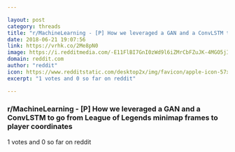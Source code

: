 ```yaml
---

layout: post
category: threads
title: "r/MachineLearning - [P] How we leveraged a GAN and a ConvLSTM to go from League of Legends minimap frames to player coordinates"
date: 2018-06-21 19:07:56
link: https://vrhk.co/2Me8pN0
image: https://i.redditmedia.com/-E11FlBI7GnI0zWd9l6iZMrCbFZuJK-4MGO5jI7t24U.jpg?s=c421833165ebf70c626274bbc02d1551
domain: reddit.com
author: "reddit"
icon: https://www.redditstatic.com/desktop2x/img/favicon/apple-icon-57x57.png
excerpt: "1 votes and 0 so far on reddit"

---
```


### r/MachineLearning - [P] How we leveraged a GAN and a ConvLSTM to go from League of Legends minimap frames to player coordinates

1 votes and 0 so far on reddit